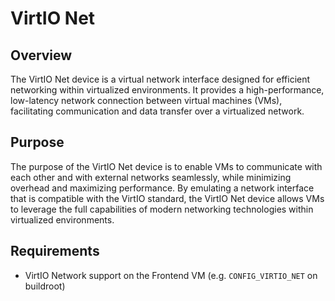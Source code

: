 # VirtIO Net

## Overview
The VirtIO Net device is a virtual network interface designed for efficient networking within 
virtualized environments. It provides a high-performance, low-latency network connection between 
virtual machines (VMs), facilitating communication and data transfer over a virtualized network.

## Purpose
The purpose of the VirtIO Net device is to enable VMs to communicate with each other and with 
external networks seamlessly, while minimizing overhead and maximizing performance. By emulating 
a network interface that is compatible with the VirtIO standard, the VirtIO Net device allows VMs 
to leverage the full capabilities of modern networking technologies within virtualized environments.

## Requirements
- VirtIO Network support on the Frontend VM (e.g. `CONFIG_VIRTIO_NET` on buildroot)